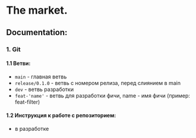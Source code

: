 # The market.

## Documentation:

### 1. Git

#### 1.1 Ветви:

- `main` - главная ветвь
- `release/0.1.0` - ветвь с номером релиза, перед слиянием в main
- `dev` - ветвь разработки
- `feat-'name'` - ветвь для разработки фичи, name - имя фичи (пример: feat-filter)

#### 1.2 Инструкция к работе с репозиторием:

- в разработке
